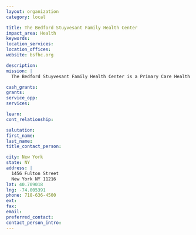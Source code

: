 ```yaml
---
layout: organization
category: local

title: The Bedford Stuyvesant Family Health Center
impact_area: Health
keywords: 
location_services: 
location_offices: 
website: bsfhc.org

description: 
mission: |
  The Bedford Stuyvesant Family Health Center is a Primary Care Health Facility, offering a broad range of integrative health care services, with an emphasis on prevention, education and critical support services. 

cash_grants: 
grants: 
service_opp: 
services: 

learn: 
cont_relationship: 

salutation: 
first_name: 
last_name: 
title_contact_person: 

city: New York
state: NY
address: |
  1456 Fulton Street  
  New York NY 11216
lat: 40.709018
lng: -74.005391
phone: 718-636-4500
ext: 
fax: 
email: 
preferred_contact: 
contact_person_intro: 
---
```


